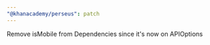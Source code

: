 ```yaml
---
"@khanacademy/perseus": patch
---
```


Remove isMobile from Dependencies since it's now on APIOptions
